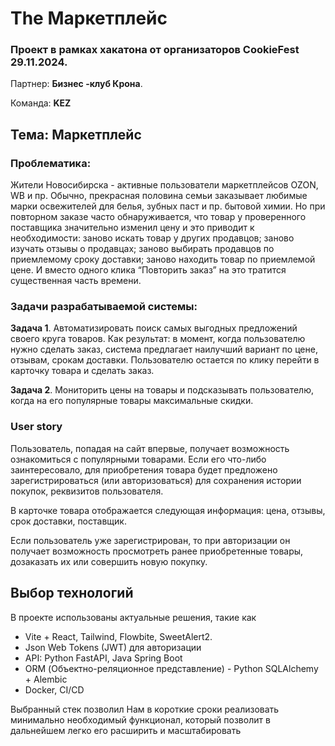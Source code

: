 # The Маркетплейс

### Проект в рамках хакатона от организаторов CookieFest 29.11.2024. 

Партнер: **Бизнес -клуб Крона**. 

Команда: **KEZ**

## Тема: **Маркетплейс**

### Проблематика: 
Жители Новосибирска - активные пользователи маркетплейсов OZON, WB и пр.
Обычно, прекрасная половина семьи заказывает любимые марки освежителей для белья, зубных паст и пр. бытовой химии. Но при повторном заказе часто обнаруживается, что товар у проверенного поставщика значительно изменил цену и это приводит к необходимости:
заново искать товар у других продавцов;
заново изучать отзывы о продавцах;
заново выбирать продавцов по приемлемому сроку доставки;
заново находить товар по приемлемой цене.
И вместо одного клика “Повторить заказ” на это тратится существенная часть времени.


### Задачи разрабатываемой системы:

**Задача 1**. Автоматизировать поиск самых выгодных предложений своего круга товаров.  Как результат: в момент, когда пользователю нужно сделать заказ,  система предлагает наилучший вариант по цене, отзывам, срокам доставки. Пользователю остается по клику перейти в карточку товара и сделать заказ.

**Задача 2**. Мониторить цены на товары и подсказывать пользователю, когда на его популярные товары максимальные скидки.

### User story

Пользователь, попадая на сайт впервые, получает возможность ознакомиться с популярными товарами. Если его что-либо заинтересовало, для приобретения товара будет предложено зарегистрироваться (или авторизоваться) для сохранения истории покупок, реквизитов пользователя.

В карточке товара отображается следующая информация: цена, отзывы, срок доставки, поставщик.

Если пользователь уже зарегистрирован, то при авторизации он получает возможность просмотреть ранее приобретенные товары, дозаказать их или совершить новую покупку.


## Выбор технологий

В проекте использованы актуальные решения, такие как
- Vite + React, Tailwind, Flowbite, SweetAlert2.
- Json Web Tokens (JWT) для авторизации
- API: Python FastAPI, Java Spring Boot
- ORM (Объектно-реляционное представление) - Python SQLAlchemy + Alembic
- Docker, CI/CD

Выбранный стек позволил Нам в короткие сроки реализовать минимально необходимый функционал, который позволит в дальнейшем легко его расширить и масштабировать
